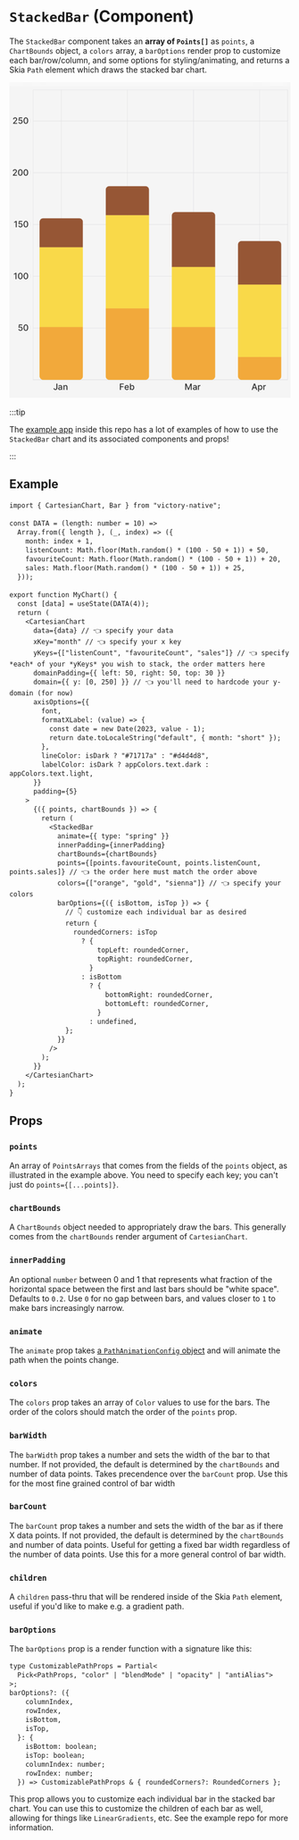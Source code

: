 # `StackedBar` (Component)

The `StackedBar` component takes an **array of `Points[]`** as `points`, a `ChartBounds` object, a `colors` array, a `barOptions` render prop to customize each bar/row/column, and some options for styling/animating, and returns a Skia `Path` element which draws the stacked bar chart.

<div className="w-96 mx-auto rounded-md overflow-hidden">

![Example output of a stacked bar chart](../../assets/stacked-bar-preview.png)

</div>

:::tip

The [example app](https://github.com/FormidableLabs/victory-native-xl/tree/main/example) inside this repo has a lot of examples of how to use the `StackedBar` chart and its associated components and props!

:::

## Example

```tsx
import { CartesianChart, Bar } from "victory-native";

const DATA = (length: number = 10) =>
  Array.from({ length }, (_, index) => ({
    month: index + 1,
    listenCount: Math.floor(Math.random() * (100 - 50 + 1)) + 50,
    favouriteCount: Math.floor(Math.random() * (100 - 50 + 1)) + 20,
    sales: Math.floor(Math.random() * (100 - 50 + 1)) + 25,
  }));

export function MyChart() {
  const [data] = useState(DATA(4));
  return (
    <CartesianChart
      data={data} // 👈 specify your data
      xKey="month" // 👈 specify your x key
      yKeys={["listenCount", "favouriteCount", "sales"]} // 👈 specify *each* of your *yKeys* you wish to stack, the order matters here
      domainPadding={{ left: 50, right: 50, top: 30 }}
      domain={{ y: [0, 250] }} // 👈 you'll need to hardcode your y-domain (for now)
      axisOptions={{
        font,
        formatXLabel: (value) => {
          const date = new Date(2023, value - 1);
          return date.toLocaleString("default", { month: "short" });
        },
        lineColor: isDark ? "#71717a" : "#d4d4d8",
        labelColor: isDark ? appColors.text.dark : appColors.text.light,
      }}
      padding={5}
    >
      {({ points, chartBounds }) => {
        return (
          <StackedBar
            animate={{ type: "spring" }}
            innerPadding={innerPadding}
            chartBounds={chartBounds}
            points={[points.favouriteCount, points.listenCount, points.sales]} // 👈 the order here must match the order above
            colors={["orange", "gold", "sienna"]} // 👈 specify your colors
            barOptions={({ isBottom, isTop }) => {
              // 👇 customize each individual bar as desired
              return {
                roundedCorners: isTop
                  ? {
                      topLeft: roundedCorner,
                      topRight: roundedCorner,
                    }
                  : isBottom
                    ? {
                        bottomRight: roundedCorner,
                        bottomLeft: roundedCorner,
                      }
                    : undefined,
              };
            }}
          />
        );
      }}
    </CartesianChart>
  );
}
```

## Props

### `points`

An array of `PointsArrays` that comes from the fields of the `points` object, as illustrated in the example above. You need to specify each key; you can't just do `points={[...points]}`.

### `chartBounds`

A `ChartBounds` object needed to appropriately draw the bars. This generally comes from the `chartBounds` render argument of `CartesianChart`.

### `innerPadding`

An optional `number` between 0 and 1 that represents what fraction of the horizontal space between the first and last bars should be "white space". Defaults to `0.2`. Use `0` for no gap between bars, and values closer to `1` to make bars increasingly narrow.

### `animate`

The `animate` prop takes [a `PathAnimationConfig` object](../../animated-paths.md#animconfig) and will animate the path when the points change.

### `colors`

The `colors` prop takes an array of `Color` values to use for the bars. The order of the colors should match the order of the `points` prop. 

### `barWidth`

The `barWidth` prop takes a number and sets the width of the bar to that number. If not provided, the default is determined by the `chartBounds` and number of data points. Takes precendence over the `barCount` prop. Use this for the most fine grained control of bar width

### `barCount`

The `barCount` prop takes a number and sets the width of the bar as if there X data points. If not provided, the default is determined by the `chartBounds` and number of data points. Useful for getting a fixed bar width regardless of the number of data points. Use this for a more general control of bar width.

### `children`

A `children` pass-thru that will be rendered inside of the Skia `Path` element, useful if you'd like to make e.g. a gradient path.

### `barOptions`

The `barOptions` prop is a render function with a signature like this:

```tsx
type CustomizablePathProps = Partial<
  Pick<PathProps, "color" | "blendMode" | "opacity" | "antiAlias">
>;
barOptions?: ({
    columnIndex,
    rowIndex,
    isBottom,
    isTop,
  }: {
    isBottom: boolean;
    isTop: boolean;
    columnIndex: number;
    rowIndex: number;
  }) => CustomizablePathProps & { roundedCorners?: RoundedCorners };
```

This prop allows you to customize each individual bar in the stacked bar chart. You can use this to customize the children of each bar as well, allowing for things like `LinearGradients`, etc. See the example repo for more information.
